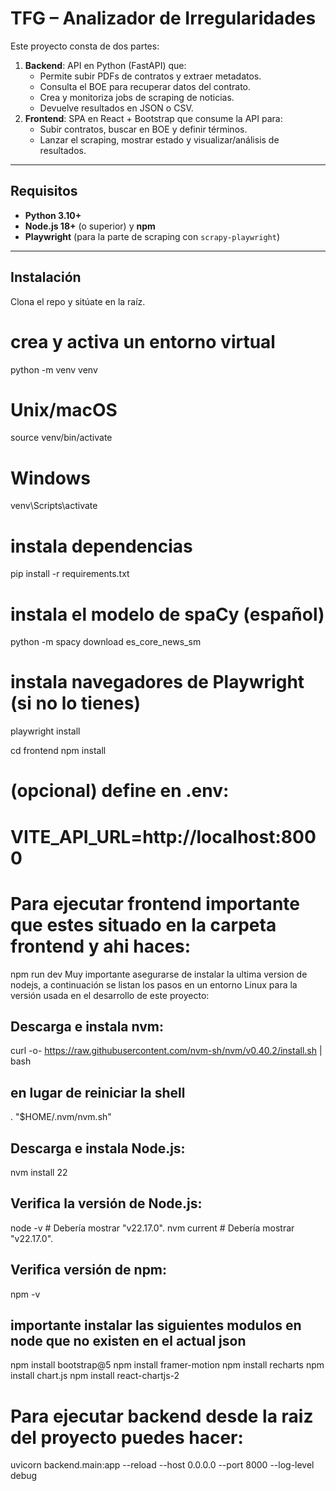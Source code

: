 # TFG – Analizador de Irregularidades

Este proyecto consta de dos partes:

1. **Backend**: API en Python (FastAPI) que:
   - Permite subir PDFs de contratos y extraer metadatos.
   - Consulta el BOE para recuperar datos del contrato.
   - Crea y monitoriza jobs de scraping de noticias.
   - Devuelve resultados en JSON o CSV.
2. **Frontend**: SPA en React + Bootstrap que consume la API para:
   - Subir contratos, buscar en BOE y definir términos.
   - Lanzar el scraping, mostrar estado y visualizar/análisis de resultados.

---

## Requisitos

- **Python 3.10+**  
- **Node.js 18+** (o superior) y **npm**  
- **Playwright** (para la parte de scraping con `scrapy-playwright`)

---

## Instalación

Clona el repo y sitúate en la raíz.

# crea y activa un entorno virtual
python -m venv venv
# Unix/macOS
source venv/bin/activate
# Windows
venv\Scripts\activate

# instala dependencias
pip install -r requirements.txt

# instala el modelo de spaCy (español)
python -m spacy download es_core_news_sm

# instala navegadores de Playwright (si no lo tienes)
playwright install

cd frontend
npm install
# (opcional) define en .env:
# VITE_API_URL=http://localhost:8000

# Para ejecutar frontend importante que estes situado en la carpeta frontend y ahi haces:
npm run dev
Muy importante asegurarse de instalar la ultima version de nodejs, a continuación se listan los pasos en un entorno Linux para la versión usada en el desarrollo de este proyecto:
## Descarga e instala nvm:
curl -o- https://raw.githubusercontent.com/nvm-sh/nvm/v0.40.2/install.sh | bash

## en lugar de reiniciar la shell
\. "$HOME/.nvm/nvm.sh"

## Descarga e instala Node.js:
nvm install 22

## Verifica la versión de Node.js:
node -v # Debería mostrar "v22.17.0".
nvm current # Debería mostrar "v22.17.0".

## Verifica versión de npm:
npm -v 

## importante instalar las siguientes modulos en node que no existen en el actual json
npm install bootstrap@5 
npm install framer-motion
npm install recharts
npm install chart.js
npm install react-chartjs-2


# Para ejecutar backend desde la raiz del proyecto puedes hacer:
uvicorn backend.main:app --reload --host 0.0.0.0 --port 8000 --log-level debug
